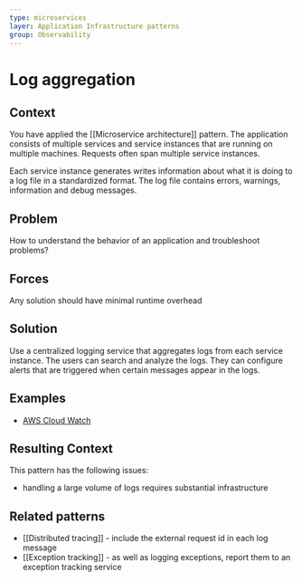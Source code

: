 ```yaml
---
type: microservices
layer: Application Infrastructure patterns
group: Observability
---
```

# Log aggregation

## Context

You have applied the [[Microservice architecture]] pattern. The application consists of multiple services and service instances that are running on multiple machines. Requests often span multiple service instances.

Each service instance generates writes information about what it is doing to a log file in a standardized format. The log file contains errors, warnings, information and debug messages.

## Problem

How to understand the behavior of an application and troubleshoot problems?

## Forces

Any solution should have minimal runtime overhead

## Solution

Use a centralized logging service that aggregates logs from each service instance. The users can search and analyze the logs. They can configure alerts that are triggered when certain messages appear in the logs.

## Examples

- [AWS Cloud Watch](https://aws.amazon.com/cloudwatch/)

## Resulting Context

This pattern has the following issues:
- handling a large volume of logs requires substantial infrastructure

## Related patterns

- [[Distributed tracing]] - include the external request id in each log message
- [[Exception tracking]] - as well as logging exceptions, report them to an exception tracking service